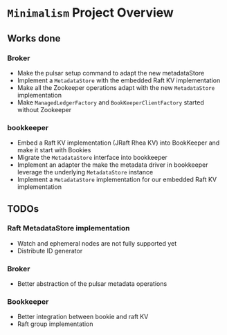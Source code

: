 # `Minimalism` Project Overview

## Works done

### Broker
- Make the pulsar setup command to adapt the new metadataStore
- Implement a `MetadataStore` with the embedded Raft KV implementation
- Make all the Zookeeper operations adapt with the new `MetadataStore` implementation
- Make `ManagedLedgerFactory` and `BookKeeperClientFactory` started without Zookeeper

### bookkeeper
- Embed a Raft KV implementation (JRaft Rhea KV) into BookKeeper and make it start with Bookies
- Migrate the `MetadataStore` interface into bookkeeper
- Implement an adapter the make the metadata driver in bookkeeper leverage the underlying `MetadataStore` instance
- Implement a `MetadataStore` implementation for our embedded Raft KV implementation

## TODOs

### Raft MetadataStore implementation
- Watch and ephemeral nodes are not fully supported yet
- Distribute ID generator

### Broker
- Better abstraction of the pulsar metadata operations

### Bookkeeper
- Better integration between bookie and raft KV
- Raft group implementation
